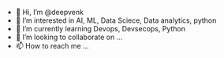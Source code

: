 - 👋 Hi, I’m @deepvenk
- 👀 I’m interested in AI, ML, Data Sciece, Data analytics, python
- 🌱 I’m currently learning Devops, Devsecops, Python
- 💞️ I’m looking to collaborate on ...
- 📫 How to reach me ...

<!---
deepvenk/deepvenk is a ✨ special ✨ repository because its `README.md` (this file) appears on your GitHub profile.
You can click the Preview link to take a look at your changes.
--->
